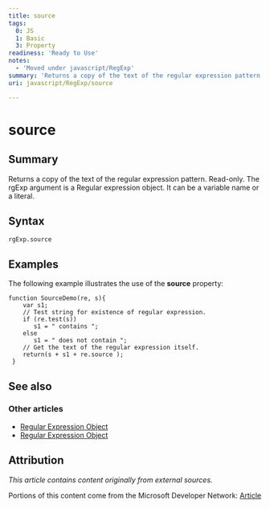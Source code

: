 ```yaml
---
title: source
tags:
  0: JS
  1: Basic
  3: Property
readiness: 'Ready to Use'
notes:
  - 'Moved under javascript/RegExp'
summary: 'Returns a copy of the text of the regular expression pattern. Read-only. The rgExp argument is a Regular expression object. It can be a variable name or a literal.'
uri: javascript/RegExp/source

---
```

# source

## Summary

Returns a copy of the text of the regular expression pattern. Read-only. The rgExp argument is a Regular expression object. It can be a variable name or a literal.

## Syntax

    rgExp.source

## Examples

The following example illustrates the use of the **source** property:

``` {.js}
function SourceDemo(re, s){
    var s1;
    // Test string for existence of regular expression.
    if (re.test(s))
       s1 = " contains ";
    else
       s1 = " does not contain ";
    // Get the text of the regular expression itself.
    return(s + s1 + re.source );
 }
```

## See also

### Other articles

-   [Regular Expression Object](/javascript/regular_expression)
-   [Regular Expression Object](/javascript/regular_expression)

## Attribution

*This article contains content originally from external sources.*

Portions of this content come from the Microsoft Developer Network: [Article](http://msdn.microsoft.com/en-us/library/ie/fkd8dws9(v=vs.94).aspx)

